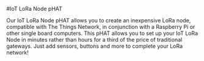 <!--
---
name: IoT LoRa Node pHAT
class: board
type: IOT, Radio, LoRa
formfactor: pHAT
manufacturer: Pi Supply
description: A LoRa Node pHAT providing LoRaWAN funcionality for your Raspberry Pi
url: https://github.com/PiSupply/iot-lora-gateway
github: https://github.com/PiSupply/rak811-python
buy: https://uk.pi-supply.com
image: 'pi-supply-iot-lora-node-phat.png'
pincount: 40
eeprom: yes
power:
  '1':
  '17':
ground:
  '6':
  '9':
  '14':
  '20':
  '25':
  '30':
  '34':
  '39':
pin:
  '8':
    mode: uart
  '10':
    mode: uart
  '11':
    name: Reset
    mode: output
-->
#IoT LoRa Node pHAT

Our IoT LoRa Node pHAT allows you to create an inexpensive LoRa node, compatible with The Things Network, in conjunction with a Raspberry Pi or other single board computers. This pHAT allows you to set up your IoT LoRa Node in minutes rather than hours for a third of the price of traditional gateways. Just add sensors, buttons and more to complete your LoRa network!
